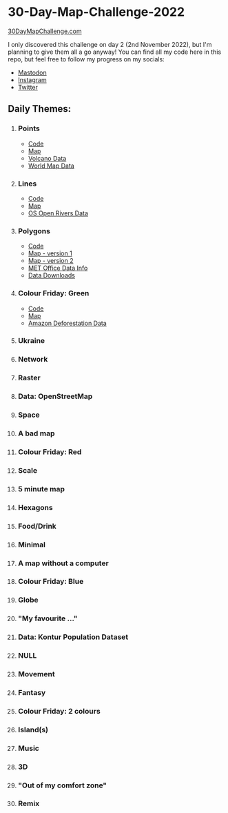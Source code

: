 # 30-Day-Map-Challenge-2022

[30DayMapChallenge.com](https://30daymapchallenge.com/)

I only discovered this challenge on day 2 (2nd November 2022), but I'm planning to give them all a go anyway!
You can find all my code here in this repo, but feel free to follow my progress on my socials:
* [Mastodon](https://tech.lgbt/@DataScienceNot2)
* [Instagram](https://www.instagram.com/datasciencenot2/)
* [Twitter](https://twitter.com/datasciencenot2)

## Daily Themes:
1. ### Points
    * [Code](https://github.com/VikkiWalls/30-Day-Map-Challenge-2022/blob/main/Day%201%20-%20Points.ipynb)
    * [Map](https://github.com/VikkiWalls/30-Day-Map-Challenge-2022/blob/main/Volcano%20map.png)
    * [Volcano Data](https://www.kaggle.com/datasets/ramjasmaurya/volcanoes-on-earth-in-2021)
    * [World Map Data](https://www.naturalearthdata.com/downloads/10m-cultural-vectors/)
2. ### Lines
    * [Code](https://github.com/VikkiWalls/30-Day-Map-Challenge-2022/blob/main/Day%202%20-%20Lines.ipynb)
    * [Map](https://github.com/VikkiWalls/30-Day-Map-Challenge-2022/blob/main/River%20map.png)
    * [OS Open Rivers Data](https://osdatahub.os.uk/downloads/open/OpenRivers)
3. ### Polygons
    * [Code](https://github.com/VikkiWalls/30-Day-Map-Challenge-2022/blob/main/Day%203%20-%20Polygons.ipynb)
    * [Map - version 1](https://github.com/VikkiWalls/30-Day-Map-Challenge-2022/blob/main/Wind%20map.png)
    * [Map - version 2](https://github.com/VikkiWalls/30-Day-Map-Challenge-2022/blob/main/Wind%20map2.png)
    * [MET Office Data Info](https://www.metoffice.gov.uk/research/climate/maps-and-data/data/haduk-grid/datasets)
    * [Data Downloads](https://github.com/ukcp-data/ukcp-spatial-files/tree/master/spatial-files)
4. ### Colour Friday: Green
    * [Code](https://github.com/VikkiWalls/30-Day-Map-Challenge-2022/blob/main/Day%204%20-%20Colour%20Friday%20-%20Green.ipynb)
    * [Map](https://github.com/VikkiWalls/30-Day-Map-Challenge-2022/blob/main/Green%20map.png)
    * [Amazon Deforestation Data](https://www.kaggle.com/datasets/mbogernetto/brazilian-amazon-rainforest-degradation)
5. ### Ukraine
6. ### Network
7. ### Raster
8. ### Data: OpenStreetMap
9. ### Space
10. ### A bad map
11. ### Colour Friday: Red
12. ### Scale
13. ### 5 minute map
14. ### Hexagons
15. ### Food/Drink
16. ### Minimal
17. ### A map without a computer
18. ### Colour Friday: Blue
19. ### Globe
20. ### "My favourite ..."
21. ### Data: Kontur Population Dataset
22. ### NULL
23. ### Movement
24. ### Fantasy
25. ### Colour Friday: 2 colours
26. ### Island(s)
27. ### Music
28. ### 3D
29. ### "Out of my comfort zone"
30. ### Remix
